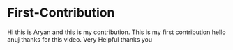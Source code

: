 # First-Contribution
Hi this is Aryan and this is my contribution.
This is my first contribution
hello anuj thanks for this video. Very Helpful
thanks you
